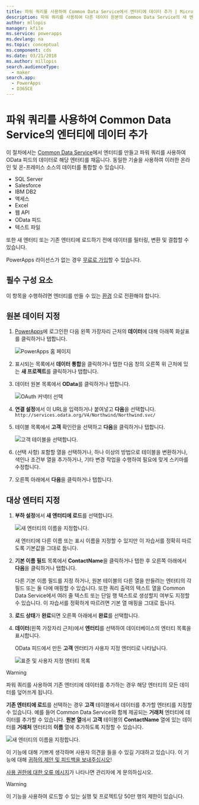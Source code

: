 ```yaml
---
title: 파워 쿼리를 사용하여 Common Data Service에서 엔터티에 데이터 추가 | Microsoft Docs
description: 파워 쿼리를 사용하여 다른 데이터 원본의 Common Data Service의 새 엔터티나 기존 엔터티에 데이터를 추가하는 방법에 대한 단계별 지침입니다.
author: mllopis
manager: kfile
ms.service: powerapps
ms.devlang: na
ms.topic: conceptual
ms.component: cds
ms.date: 03/21/2018
ms.author: millopis
search.audienceType:
  - maker
search.app:
  - PowerApps
  - D365CE
---
```


# <a name="add-data-to-an-entity-in-common-data-service-by-using-power-query"></a>파워 쿼리를 사용하여 Common Data Service의 엔터티에 데이터 추가
이 절차에서는 [Common Data Service](data-platform-intro.md)에서 엔터티를 만들고 파워 쿼리를 사용하여 OData 피드의 데이터로 해당 엔터티를 채웁니다. 동일한 기술을 사용하여 이러한 온라인 및 온-프레미스 소스의 데이터를 통합할 수 있습니다.

* SQL Server
* Salesforce
* IBM DB2
* 액세스
* Excel
* 웹 API
* OData 피드
* 텍스트 파일

또한 새 엔터티 또는 기존 엔터티에 로드하기 전에 데이터를 필터링, 변환 및 결합할 수 있습니다.

PowerApps 라이선스가 없는 경우 [무료로 가입](../signup-for-powerapps.md)할 수 있습니다.

## <a name="prerequisites"></a>필수 구성 요소
이 항목을 수행하려면 엔터티를 만들 수 있는 [환경](../canvas-apps/working-with-environments.md) 으로 전환해야 합니다.

## <a name="specify-the-source-data"></a>원본 데이터 지정

1. [PowerApps](https://web.powerapps.com/?utm_source=padocs&utm_medium=linkinadoc&utm_campaign=referralsfromdoc)에 로그인한 다음 왼쪽 가장자리 근처의 **데이터**에 대해 아래쪽 화살표를 클릭하거나 탭합니다.

    ![PowerApps 홈 페이지](./media/data-platform-cds-newentity-pq/sign-in.png)

1. 표시되는 목록에서 **데이터 통합**을 클릭하거나 탭한 다음 창의 오른쪽 위 근처에 있는 **새 프로젝트**를 클릭하거나 탭합니다.

1. 데이터 원본 목록에서 **OData**를 클릭하거나 탭합니다.

    ![OAuth 커넥터 선택](./media/data-platform-cds-newentity-pq/choose-odata.png)

1. **연결 설정**에서 이 URL을 입력하거나 붙여넣고 **다음**을 선택합니다.<br>
`http://services.odata.org/V4/Northwind/Northwind.svc/`

1. 테이블 목록에서 **고객** 확인란을 선택하고 **다음**을 클릭하거나 탭합니다.

    ![고객 테이블을 선택합니다.](./media/data-platform-cds-newentity-pq/select-table.png)

1. (선택 사항) 포함할 열을 선택하거나, 하나 이상의 방법으로 테이블을 변환하거나, 색인나 조건부 열을 추가하거나, 기타 변경 작업을 수행하여 필요에 맞게 스키마를 수정합니다.

1. 오른쪽 아래에서 **다음**을 클릭하거나 탭합니다.

## <a name="specify-the-target-entity"></a>대상 엔터티 지정
1. **부하 설정**에서 **새 엔터티에 로드**를 선택합니다.

    ![새 엔터티의 이름을 지정합니다.](./media/data-platform-cds-newentity-pq/new-entity-name.png)

    새 엔터티에 다른 이름 또는 표시 이름을 지정할 수 있지만 이 자습서를 정확히 따르도록 기본값을 그대로 둡니다.

1. **기본 이름 필드** 목록에서 **ContactName**을 클릭하거나 탭한 후 오른쪽 아래에서 **다음**을 클릭하거나 탭합니다.

    다른 기본 이름 필드를 지정 하거나, 원본 테이블의 다른 열을 만들려는 엔터티의 각 필드 또는 둘 다에 매핑할 수 있습니다. 또한 쿼리 출력의 텍스트 열을 Common Data Service에서 여러 줄 텍스트 또는 단일 행 텍스트로 생성할지 여부도 지정할 수 있습니다. 이 자습서를 정확하게 따르려면 기본 열 매핑을 그대로 둡니다.

1. **로드 상태**가 **완료**되면 오른쪽 아래에서 **완료**를 선택합니다.

1. **데이터**(왼쪽 가장자리 근처)에서 **엔터티**를 선택하여 데이터베이스의 엔터티 목록을 표시합니다.

    OData 피드에서 만든 **고객** 엔터티가 사용자 지정 엔터티로 나타납니다.

    ![표준 및 사용자 지정 엔터티 목록](./media/data-platform-cds-newentity-pq/entity-list.png)

> [!WARNING]
> 파워 쿼리를 사용하여 기존 엔터티에 데이터를 추가하는 경우 해당 엔터티의 모든 데이터를 덮어쓰게 됩니다.

**기존 엔터티에 로드**를 선택하는 경우 **고객** 테이블에서 데이터를 추가할 엔터티를 지정할 수 있습니다. 예를 들어 Common Data Service와 함께 제공되는 **거래처** 엔터티에 데이터를 추가할 수 있습니다. **원본 열**에서 **고객** 테이블의 **ContactName** 열에 있는 데이터를 **거래처** 엔터티의 **이름** 열에 추가하도록 지정할 수 있습니다.

![새 엔터티의 이름을 지정합니다.](./media/data-platform-cds-newentity-pq/existing-entity.png)

이 기능에 대해 기쁘게 생각하며 사용자 의견을 들을 수 있길 기대하고 있습니다. 이 기능에 대해 [귀하의 제안 및 피드백을 보내주십시오](https://powerusers.microsoft.com/t5/PowerApps-Community/ct-p/PowerApps1)!

[사용 권한에 대한 오류 메시지](data-platform-cds-newentity-troubleshooting-mashup.md)가 나타나면 관리자에 게 문의하십시오.

> [!WARNING]
> 이 기능을 사용하여 로드할 수 있는 실행 및 프로젝트당 50만 행의 제한이 있습니다.
